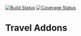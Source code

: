 [![Build Status](https://travis-ci.org/OCA/vertical-travel.svg?branch=8.0)](https://travis-ci.org/OCA/vertical-travel)
[![Coverage Status](https://coveralls.io/repos/OCA/vertical-travel/badge.png?branch=8.0)](https://coveralls.io/r/OCA/vertical-travel?branch=8.0)

# Travel Addons
